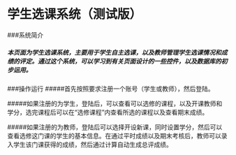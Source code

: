# 学生选课系统（测试版）

###系统简介

##### 本页面为学生选课系统，主要用于学生自主选课，以及教师管理学生选课情况和成绩的评定。通过这个系统，可以学习到有关页面设计的一些控件，以及数据库的初步运用。

###操作运行
#####首先按照要求注册一个账号（学生或教师），然后登陆。

#####如果注册的为学生，登陆后，可以查看可以选修的课程，以及开课教师和学分，选完课程后可以在“选修课程”内查看所选的课程以及查看期末成绩。

#####如果注册的为教师，登陆后可以选择开设新课，同时设置学分，然后可以查看选修这门课的学生的基本信息。在通过平时成绩以及期末考核后，教师可以录入学生该门课获得的成绩，然后通过计算自动生成总评成绩。



